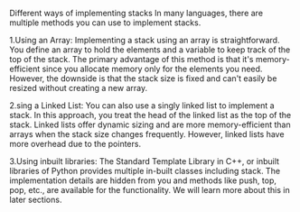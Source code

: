 Different ways of implementing stacks
In many languages, there are multiple methods you can use to implement stacks.

1.Using an Array:
Implementing a stack using an array is straightforward.
You define an array to hold the elements and a variable to keep track of the top of the stack.
The primary advantage of this method is that it's memory-efficient since you allocate memory only for the elements you need.
However, the downside is that the stack size is fixed and can't easily be resized without creating a new array.

2.sing a Linked List:
You can also use a singly linked list to implement a stack.
In this approach, you treat the head of the linked list as the top of the stack.
Linked lists offer dynamic sizing and are more memory-efficient than arrays when the stack size changes frequently.
However, linked lists have more overhead due to the pointers.

3.Using inbuilt libraries:
The Standard Template Library in C++, or inbuilt libraries of Python provides multiple in-built classes including stack. The implementation details are hidden from you and methods like push, top, pop, etc., are available for the functionality. We will learn more about this in later sections.

